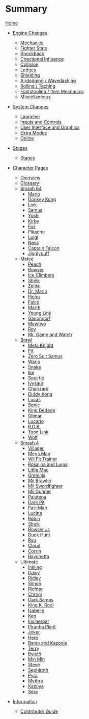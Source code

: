 # Summary

[Home](intro.md)

- [Engine Changes]()
  - [Mechanics](./engine/mechanics.md)
  - [Fighter Stats](./engine/fighterstats.md)
  - [Knockback](./engine/knockback.md)
  - [Directional Influence](./engine/di.md)
  - [Collision](./engine/collision.md)
  - [Ledges](./engine/ledges.md)
  - [Shielding](./engine/shields.md)
  - [Airdodging / Wavedashing](./engine/airdodges.md)
  - [Rolling / Teching](./engine/rolls.md)
  - [Footstooling / Item Mechanics](./engine/items.md)
  - [Miscellaneous](./engine/misc.md)

- [System Changes]()
  - [Launcher](./system/launcher.md)
  - [Inputs and Controls](./system/inputs.md)
  - [User Interface and Graphics](./system/ui.md)
  - [Extra Modes](./system/modes.md)
  - [Online](./system/online.md)

- [Stages]()
  - [Stages]()

- [Character Pages]()
  - [Overview](./characters/characterlist.md)
  - [Glossary](./characters/glossary.md)
  - [Smash 64]()
    - [Mario](./characters/smash64/mario.md)
    - [Donkey Kong](./characters/smash64/donkey.md)
    - [Link](./characters/smash64/link.md)
    - [Samus](./characters/smash64/samus.md)
    - [Yoshi](./characters/smash64/yoshi.md)
    - [Kirby](./characters/smash64/kirby.md)
    - [Fox](./characters/smash64/fox.md)
    - [Pikachu](./characters/smash64/pikachu.md)
    - [Luigi](./characters/smash64/luigi.md)
    - [Ness](./characters/smash64/ness.md)
    - [Captain Falcon](./characters/smash64/captain.md)
    - [Jigglypuff](./characters/smash64/purin.md)
  - [Melee]()
    - [Peach](./characters/melee/peach.md)
    - [Bowser](./characters/melee/koopa.md)
    - [Ice Climbers](./characters/melee/popo.md)
    - [Sheik](./characters/melee/sheik.md)
    - [Zelda](./characters/melee/zelda.md)
    - [Dr. Mario](./characters/melee/mariod.md)
    - [Pichu](./characters/melee/pichu.md)
    - [Falco](./characters/melee/falco.md)
    - [Marth](./characters/melee/marth.md)
    - [Young Link](./characters/melee/younglink.md)
    - [Ganondorf](./characters/melee/ganon.md)
    - [Mewtwo](./characters/melee/mewtwo.md)
    - [Roy](./characters/melee/roy.md)
    - [Mr. Game and Watch](./characters/melee/gamewatch.md)
  - [Brawl]()
    - [Meta Knight](./characters/brawl/metaknight.md)
    - [Pit](./characters/brawl/pit.md)
    - [Zero Suit Samus](./characters/brawl/szerosuit.md)
    - [Wario](./characters/brawl/wario.md)
    - [Snake](./characters/brawl/snake.md)
    - [Ike](./characters/brawl/ike.md)
    - [Squirtle]()<!--./characters/brawl/pzenigame.md)-->
    - [Ivysaur]()<!--./characters/brawl/pfushigisou.md)-->
    - [Charizard]()<!--./characters/brawl/plizardon.md)-->
    - [Diddy Kong]()<!--./characters/brawl/diddy.md)-->
    - [Lucas]()<!--./characters/brawl/lucas.md)-->
    - [Sonic]()<!--./characters/brawl/sonic.md)-->
    - [King Dedede]()<!--./characters/brawl/dedede.md)-->
    - [Olimar]()<!--./characters/brawl/pikmin.md)-->
    - [Lucario]()<!--./characters/brawl/lucario.md)-->
    - [R.O.B.]()<!--./characters/brawl/robot.md)-->
    - [Toon Link]()<!--./characters/brawl/toonlink.md)-->
    - [Wolf]()<!--./characters/brawl/wolf.md)-->
  - [Smash 4]()
    - [Villager]()<!--./characters/smash4/murabito.md)-->
    - [Mega Man]()<!--./characters/smash4/rockman.md)-->
    - [Wii Fit Trainer]()<!--./characters/smash4/wiifit.md)-->
    - [Rosalina and Luma]()<!--./characters/smash4/rosetta.md)-->
    - [Little Mac]()<!--./characters/smash4/littlemac.md)-->
    - [Greninja]()<!--./characters/smash4/gekkouga.md)-->
    - [Mii Brawler]()<!--./characters/smash4/miifighter.md)-->
    - [Mii Swordfighter]()<!--./characters/smash4/miiswordsman.md)-->
    - [Mii Gunner]()<!--./characters/smash4/miigunner.md)-->
    - [Palutena]()<!--./characters/smash4/palutena.md)-->
    - [Dark Pit]()<!--./characters/smash4/pitb.md)-->
    - [Pac-Man]()<!--./characters/smash4/pacman.md)-->
    - [Lucina]()<!--./characters/smash4/lucina.md)-->
    - [Robin]()<!--./characters/smash4/robin.md)-->
    - [Shulk]()<!--./characters/smash4/shulk.md)-->
    - [Bowser Jr.]()<!--./characters/smash4/koopajr.md)-->
    - [Duck Hunt]()<!--./characters/smash4/duckhunt.md)-->
    - [Ryu]()<!--./characters/smash4/ryu.md)-->
    - [Cloud]()<!--./characters/smash4/cloud.md)-->
    - [Corrin]()<!--./characters/smash4/kamui.md)-->
    - [Bayonetta]()<!--./characters/smash4/bayonetta.md)-->
  - [Ultimate]()
    - [Inkling]()<!--./characters/ultimate/inkling.md)-->
    - [Daisy]()<!--./characters/ultimate/daisy.md)-->
    - [Ridley]()<!--./characters/ultimate/ridley.md)-->
    - [Simon]()<!--./characters/ultimate/simon.md)-->
    - [Richter]()<!--./characters/ultimate/richter.md)-->
    - [Chrom]()<!--./characters/ultimate/chrom.md)-->
    - [Dark Samus]()<!--./characters/ultimate/samusd.md)-->
    - [King K. Rool]()<!--./characters/ultimate/krool.md)-->
    - [Isabelle]()<!--./characters/ultimate/shizue.md)-->
    - [Ken]()<!--./characters/ultimate/ken.md)-->
    - [Incineroar]()<!--./characters/ultimate/gaogaen.md)-->
    - [Piranha Plant]()<!--./characters/ultimate/pakkun.md)-->
    - [Joker]()<!--./characters/ultimate/jack.md)-->
    - [Hero]()<!--./characters/ultimate/brave.md)-->
    - [Banjo and Kazooie]()<!--./characters/ultimate/buddy.md)-->
    - [Terry]()<!--./characters/ultimate/dolly.md)-->
    - [Byleth]()<!--./characters/ultimate/master.md)-->
    - [Min Min]()<!--./characters/ultimate/tantan.md)-->
    - [Steve]()<!--./characters/ultimate/pickel.md)-->
    - [Sephiroth]()<!--./characters/ultimate/edge.md)-->
    - [Pyra]()<!--./characters/ultimate/eflame.md)-->
    - [Mythra]()<!--./characters/ultimate/elight.md)-->
    - [Kazuya]()<!--./characters/ultimate/demon.md)-->
    - [Sora]()<!--./characters/ultimate/trail.md)-->

- [Information]()
  - [Contributor Guide](./information/contribguide.md)